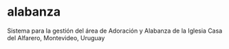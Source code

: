 # alabanza
Sistema para la gestión del área de Adoración y Alabanza de la Iglesia Casa del Alfarero, Montevideo, Uruguay
